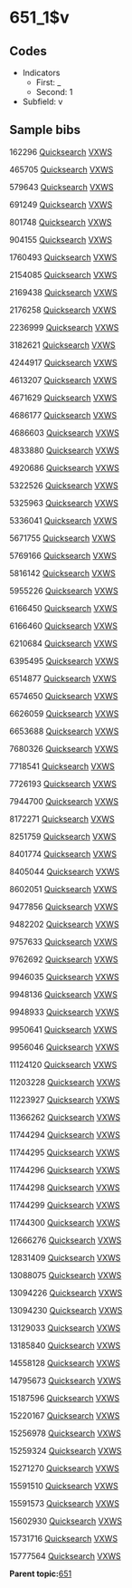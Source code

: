 # 651\_1$v

## Codes

-   Indicators
    -   First: \_
    -   Second: 1
-   Subfield: v

## Sample bibs

162296 [Quicksearch](https://search.library.yale.edu/catalog/162296) [VXWS](http://prodorbis.library.yale.edu:7014/vxws/GetHoldingsService?bibId=162296)

465705 [Quicksearch](https://search.library.yale.edu/catalog/465705) [VXWS](http://prodorbis.library.yale.edu:7014/vxws/GetHoldingsService?bibId=465705)

579643 [Quicksearch](https://search.library.yale.edu/catalog/579643) [VXWS](http://prodorbis.library.yale.edu:7014/vxws/GetHoldingsService?bibId=579643)

691249 [Quicksearch](https://search.library.yale.edu/catalog/691249) [VXWS](http://prodorbis.library.yale.edu:7014/vxws/GetHoldingsService?bibId=691249)

801748 [Quicksearch](https://search.library.yale.edu/catalog/801748) [VXWS](http://prodorbis.library.yale.edu:7014/vxws/GetHoldingsService?bibId=801748)

904155 [Quicksearch](https://search.library.yale.edu/catalog/904155) [VXWS](http://prodorbis.library.yale.edu:7014/vxws/GetHoldingsService?bibId=904155)

1760493 [Quicksearch](https://search.library.yale.edu/catalog/1760493) [VXWS](http://prodorbis.library.yale.edu:7014/vxws/GetHoldingsService?bibId=1760493)

2154085 [Quicksearch](https://search.library.yale.edu/catalog/2154085) [VXWS](http://prodorbis.library.yale.edu:7014/vxws/GetHoldingsService?bibId=2154085)

2169438 [Quicksearch](https://search.library.yale.edu/catalog/2169438) [VXWS](http://prodorbis.library.yale.edu:7014/vxws/GetHoldingsService?bibId=2169438)

2176258 [Quicksearch](https://search.library.yale.edu/catalog/2176258) [VXWS](http://prodorbis.library.yale.edu:7014/vxws/GetHoldingsService?bibId=2176258)

2236999 [Quicksearch](https://search.library.yale.edu/catalog/2236999) [VXWS](http://prodorbis.library.yale.edu:7014/vxws/GetHoldingsService?bibId=2236999)

3182621 [Quicksearch](https://search.library.yale.edu/catalog/3182621) [VXWS](http://prodorbis.library.yale.edu:7014/vxws/GetHoldingsService?bibId=3182621)

4244917 [Quicksearch](https://search.library.yale.edu/catalog/4244917) [VXWS](http://prodorbis.library.yale.edu:7014/vxws/GetHoldingsService?bibId=4244917)

4613207 [Quicksearch](https://search.library.yale.edu/catalog/4613207) [VXWS](http://prodorbis.library.yale.edu:7014/vxws/GetHoldingsService?bibId=4613207)

4671629 [Quicksearch](https://search.library.yale.edu/catalog/4671629) [VXWS](http://prodorbis.library.yale.edu:7014/vxws/GetHoldingsService?bibId=4671629)

4686177 [Quicksearch](https://search.library.yale.edu/catalog/4686177) [VXWS](http://prodorbis.library.yale.edu:7014/vxws/GetHoldingsService?bibId=4686177)

4686603 [Quicksearch](https://search.library.yale.edu/catalog/4686603) [VXWS](http://prodorbis.library.yale.edu:7014/vxws/GetHoldingsService?bibId=4686603)

4833880 [Quicksearch](https://search.library.yale.edu/catalog/4833880) [VXWS](http://prodorbis.library.yale.edu:7014/vxws/GetHoldingsService?bibId=4833880)

4920686 [Quicksearch](https://search.library.yale.edu/catalog/4920686) [VXWS](http://prodorbis.library.yale.edu:7014/vxws/GetHoldingsService?bibId=4920686)

5322526 [Quicksearch](https://search.library.yale.edu/catalog/5322526) [VXWS](http://prodorbis.library.yale.edu:7014/vxws/GetHoldingsService?bibId=5322526)

5325963 [Quicksearch](https://search.library.yale.edu/catalog/5325963) [VXWS](http://prodorbis.library.yale.edu:7014/vxws/GetHoldingsService?bibId=5325963)

5336041 [Quicksearch](https://search.library.yale.edu/catalog/5336041) [VXWS](http://prodorbis.library.yale.edu:7014/vxws/GetHoldingsService?bibId=5336041)

5671755 [Quicksearch](https://search.library.yale.edu/catalog/5671755) [VXWS](http://prodorbis.library.yale.edu:7014/vxws/GetHoldingsService?bibId=5671755)

5769166 [Quicksearch](https://search.library.yale.edu/catalog/5769166) [VXWS](http://prodorbis.library.yale.edu:7014/vxws/GetHoldingsService?bibId=5769166)

5816142 [Quicksearch](https://search.library.yale.edu/catalog/5816142) [VXWS](http://prodorbis.library.yale.edu:7014/vxws/GetHoldingsService?bibId=5816142)

5955226 [Quicksearch](https://search.library.yale.edu/catalog/5955226) [VXWS](http://prodorbis.library.yale.edu:7014/vxws/GetHoldingsService?bibId=5955226)

6166450 [Quicksearch](https://search.library.yale.edu/catalog/6166450) [VXWS](http://prodorbis.library.yale.edu:7014/vxws/GetHoldingsService?bibId=6166450)

6166460 [Quicksearch](https://search.library.yale.edu/catalog/6166460) [VXWS](http://prodorbis.library.yale.edu:7014/vxws/GetHoldingsService?bibId=6166460)

6210684 [Quicksearch](https://search.library.yale.edu/catalog/6210684) [VXWS](http://prodorbis.library.yale.edu:7014/vxws/GetHoldingsService?bibId=6210684)

6395495 [Quicksearch](https://search.library.yale.edu/catalog/6395495) [VXWS](http://prodorbis.library.yale.edu:7014/vxws/GetHoldingsService?bibId=6395495)

6514877 [Quicksearch](https://search.library.yale.edu/catalog/6514877) [VXWS](http://prodorbis.library.yale.edu:7014/vxws/GetHoldingsService?bibId=6514877)

6574650 [Quicksearch](https://search.library.yale.edu/catalog/6574650) [VXWS](http://prodorbis.library.yale.edu:7014/vxws/GetHoldingsService?bibId=6574650)

6626059 [Quicksearch](https://search.library.yale.edu/catalog/6626059) [VXWS](http://prodorbis.library.yale.edu:7014/vxws/GetHoldingsService?bibId=6626059)

6653688 [Quicksearch](https://search.library.yale.edu/catalog/6653688) [VXWS](http://prodorbis.library.yale.edu:7014/vxws/GetHoldingsService?bibId=6653688)

7680326 [Quicksearch](https://search.library.yale.edu/catalog/7680326) [VXWS](http://prodorbis.library.yale.edu:7014/vxws/GetHoldingsService?bibId=7680326)

7718541 [Quicksearch](https://search.library.yale.edu/catalog/7718541) [VXWS](http://prodorbis.library.yale.edu:7014/vxws/GetHoldingsService?bibId=7718541)

7726193 [Quicksearch](https://search.library.yale.edu/catalog/7726193) [VXWS](http://prodorbis.library.yale.edu:7014/vxws/GetHoldingsService?bibId=7726193)

7944700 [Quicksearch](https://search.library.yale.edu/catalog/7944700) [VXWS](http://prodorbis.library.yale.edu:7014/vxws/GetHoldingsService?bibId=7944700)

8172271 [Quicksearch](https://search.library.yale.edu/catalog/8172271) [VXWS](http://prodorbis.library.yale.edu:7014/vxws/GetHoldingsService?bibId=8172271)

8251759 [Quicksearch](https://search.library.yale.edu/catalog/8251759) [VXWS](http://prodorbis.library.yale.edu:7014/vxws/GetHoldingsService?bibId=8251759)

8401774 [Quicksearch](https://search.library.yale.edu/catalog/8401774) [VXWS](http://prodorbis.library.yale.edu:7014/vxws/GetHoldingsService?bibId=8401774)

8405044 [Quicksearch](https://search.library.yale.edu/catalog/8405044) [VXWS](http://prodorbis.library.yale.edu:7014/vxws/GetHoldingsService?bibId=8405044)

8602051 [Quicksearch](https://search.library.yale.edu/catalog/8602051) [VXWS](http://prodorbis.library.yale.edu:7014/vxws/GetHoldingsService?bibId=8602051)

9477856 [Quicksearch](https://search.library.yale.edu/catalog/9477856) [VXWS](http://prodorbis.library.yale.edu:7014/vxws/GetHoldingsService?bibId=9477856)

9482202 [Quicksearch](https://search.library.yale.edu/catalog/9482202) [VXWS](http://prodorbis.library.yale.edu:7014/vxws/GetHoldingsService?bibId=9482202)

9757633 [Quicksearch](https://search.library.yale.edu/catalog/9757633) [VXWS](http://prodorbis.library.yale.edu:7014/vxws/GetHoldingsService?bibId=9757633)

9762692 [Quicksearch](https://search.library.yale.edu/catalog/9762692) [VXWS](http://prodorbis.library.yale.edu:7014/vxws/GetHoldingsService?bibId=9762692)

9946035 [Quicksearch](https://search.library.yale.edu/catalog/9946035) [VXWS](http://prodorbis.library.yale.edu:7014/vxws/GetHoldingsService?bibId=9946035)

9948136 [Quicksearch](https://search.library.yale.edu/catalog/9948136) [VXWS](http://prodorbis.library.yale.edu:7014/vxws/GetHoldingsService?bibId=9948136)

9948933 [Quicksearch](https://search.library.yale.edu/catalog/9948933) [VXWS](http://prodorbis.library.yale.edu:7014/vxws/GetHoldingsService?bibId=9948933)

9950641 [Quicksearch](https://search.library.yale.edu/catalog/9950641) [VXWS](http://prodorbis.library.yale.edu:7014/vxws/GetHoldingsService?bibId=9950641)

9956046 [Quicksearch](https://search.library.yale.edu/catalog/9956046) [VXWS](http://prodorbis.library.yale.edu:7014/vxws/GetHoldingsService?bibId=9956046)

11124120 [Quicksearch](https://search.library.yale.edu/catalog/11124120) [VXWS](http://prodorbis.library.yale.edu:7014/vxws/GetHoldingsService?bibId=11124120)

11203228 [Quicksearch](https://search.library.yale.edu/catalog/11203228) [VXWS](http://prodorbis.library.yale.edu:7014/vxws/GetHoldingsService?bibId=11203228)

11223927 [Quicksearch](https://search.library.yale.edu/catalog/11223927) [VXWS](http://prodorbis.library.yale.edu:7014/vxws/GetHoldingsService?bibId=11223927)

11366262 [Quicksearch](https://search.library.yale.edu/catalog/11366262) [VXWS](http://prodorbis.library.yale.edu:7014/vxws/GetHoldingsService?bibId=11366262)

11744294 [Quicksearch](https://search.library.yale.edu/catalog/11744294) [VXWS](http://prodorbis.library.yale.edu:7014/vxws/GetHoldingsService?bibId=11744294)

11744295 [Quicksearch](https://search.library.yale.edu/catalog/11744295) [VXWS](http://prodorbis.library.yale.edu:7014/vxws/GetHoldingsService?bibId=11744295)

11744296 [Quicksearch](https://search.library.yale.edu/catalog/11744296) [VXWS](http://prodorbis.library.yale.edu:7014/vxws/GetHoldingsService?bibId=11744296)

11744298 [Quicksearch](https://search.library.yale.edu/catalog/11744298) [VXWS](http://prodorbis.library.yale.edu:7014/vxws/GetHoldingsService?bibId=11744298)

11744299 [Quicksearch](https://search.library.yale.edu/catalog/11744299) [VXWS](http://prodorbis.library.yale.edu:7014/vxws/GetHoldingsService?bibId=11744299)

11744300 [Quicksearch](https://search.library.yale.edu/catalog/11744300) [VXWS](http://prodorbis.library.yale.edu:7014/vxws/GetHoldingsService?bibId=11744300)

12666276 [Quicksearch](https://search.library.yale.edu/catalog/12666276) [VXWS](http://prodorbis.library.yale.edu:7014/vxws/GetHoldingsService?bibId=12666276)

12831409 [Quicksearch](https://search.library.yale.edu/catalog/12831409) [VXWS](http://prodorbis.library.yale.edu:7014/vxws/GetHoldingsService?bibId=12831409)

13088075 [Quicksearch](https://search.library.yale.edu/catalog/13088075) [VXWS](http://prodorbis.library.yale.edu:7014/vxws/GetHoldingsService?bibId=13088075)

13094226 [Quicksearch](https://search.library.yale.edu/catalog/13094226) [VXWS](http://prodorbis.library.yale.edu:7014/vxws/GetHoldingsService?bibId=13094226)

13094230 [Quicksearch](https://search.library.yale.edu/catalog/13094230) [VXWS](http://prodorbis.library.yale.edu:7014/vxws/GetHoldingsService?bibId=13094230)

13129033 [Quicksearch](https://search.library.yale.edu/catalog/13129033) [VXWS](http://prodorbis.library.yale.edu:7014/vxws/GetHoldingsService?bibId=13129033)

13185840 [Quicksearch](https://search.library.yale.edu/catalog/13185840) [VXWS](http://prodorbis.library.yale.edu:7014/vxws/GetHoldingsService?bibId=13185840)

14558128 [Quicksearch](https://search.library.yale.edu/catalog/14558128) [VXWS](http://prodorbis.library.yale.edu:7014/vxws/GetHoldingsService?bibId=14558128)

14795673 [Quicksearch](https://search.library.yale.edu/catalog/14795673) [VXWS](http://prodorbis.library.yale.edu:7014/vxws/GetHoldingsService?bibId=14795673)

15187596 [Quicksearch](https://search.library.yale.edu/catalog/15187596) [VXWS](http://prodorbis.library.yale.edu:7014/vxws/GetHoldingsService?bibId=15187596)

15220167 [Quicksearch](https://search.library.yale.edu/catalog/15220167) [VXWS](http://prodorbis.library.yale.edu:7014/vxws/GetHoldingsService?bibId=15220167)

15256978 [Quicksearch](https://search.library.yale.edu/catalog/15256978) [VXWS](http://prodorbis.library.yale.edu:7014/vxws/GetHoldingsService?bibId=15256978)

15259324 [Quicksearch](https://search.library.yale.edu/catalog/15259324) [VXWS](http://prodorbis.library.yale.edu:7014/vxws/GetHoldingsService?bibId=15259324)

15271270 [Quicksearch](https://search.library.yale.edu/catalog/15271270) [VXWS](http://prodorbis.library.yale.edu:7014/vxws/GetHoldingsService?bibId=15271270)

15591510 [Quicksearch](https://search.library.yale.edu/catalog/15591510) [VXWS](http://prodorbis.library.yale.edu:7014/vxws/GetHoldingsService?bibId=15591510)

15591573 [Quicksearch](https://search.library.yale.edu/catalog/15591573) [VXWS](http://prodorbis.library.yale.edu:7014/vxws/GetHoldingsService?bibId=15591573)

15602930 [Quicksearch](https://search.library.yale.edu/catalog/15602930) [VXWS](http://prodorbis.library.yale.edu:7014/vxws/GetHoldingsService?bibId=15602930)

15731716 [Quicksearch](https://search.library.yale.edu/catalog/15731716) [VXWS](http://prodorbis.library.yale.edu:7014/vxws/GetHoldingsService?bibId=15731716)

15777564 [Quicksearch](https://search.library.yale.edu/catalog/15777564) [VXWS](http://prodorbis.library.yale.edu:7014/vxws/GetHoldingsService?bibId=15777564)

**Parent topic:**[651](../../tags/651/651.md)

